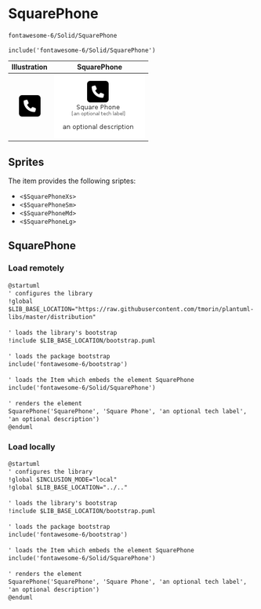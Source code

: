 # SquarePhone


```text
fontawesome-6/Solid/SquarePhone
```

```text
include('fontawesome-6/Solid/SquarePhone')
```



| Illustration | SquarePhone |
| :---: | :---: |
| ![illustration for Illustration](../../fontawesome-6/Solid/SquarePhone.png) | ![illustration for SquarePhone](../../fontawesome-6/Solid/SquarePhone.Local.png) |



## Sprites
The item provides the following sriptes:

- `<$SquarePhoneXs>`
- `<$SquarePhoneSm>`
- `<$SquarePhoneMd>`
- `<$SquarePhoneLg>`





## SquarePhone

### Load remotely
```plantuml
@startuml
' configures the library
!global $LIB_BASE_LOCATION="https://raw.githubusercontent.com/tmorin/plantuml-libs/master/distribution"

' loads the library's bootstrap
!include $LIB_BASE_LOCATION/bootstrap.puml

' loads the package bootstrap
include('fontawesome-6/bootstrap')

' loads the Item which embeds the element SquarePhone
include('fontawesome-6/Solid/SquarePhone')

' renders the element
SquarePhone('SquarePhone', 'Square Phone', 'an optional tech label', 'an optional description')
@enduml
```

### Load locally
```plantuml
@startuml
' configures the library
!global $INCLUSION_MODE="local"
!global $LIB_BASE_LOCATION="../.."

' loads the library's bootstrap
!include $LIB_BASE_LOCATION/bootstrap.puml

' loads the package bootstrap
include('fontawesome-6/bootstrap')

' loads the Item which embeds the element SquarePhone
include('fontawesome-6/Solid/SquarePhone')

' renders the element
SquarePhone('SquarePhone', 'Square Phone', 'an optional tech label', 'an optional description')
@enduml
```

